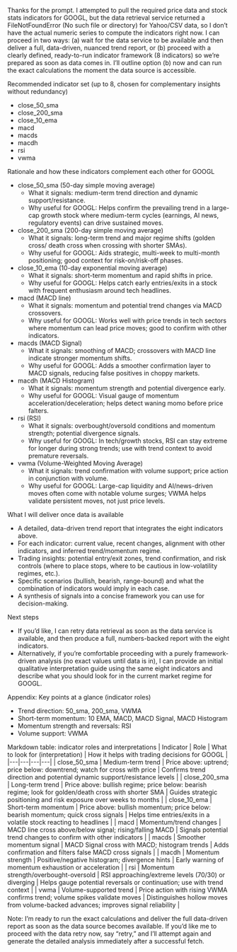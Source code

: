 Thanks for the prompt. I attempted to pull the required price data and stock stats indicators for GOOGL, but the data retrieval service returned a FileNotFoundError (No such file or directory) for Yahoo/CSV data, so I don’t have the actual numeric series to compute the indicators right now. I can proceed in two ways: (a) wait for the data service to be available and then deliver a full, data-driven, nuanced trend report, or (b) proceed with a clearly defined, ready-to-run indicator framework (8 indicators) so we’re prepared as soon as data comes in. I’ll outline option (b) now and can run the exact calculations the moment the data source is accessible.

Recommended indicator set (up to 8, chosen for complementary insights without redundancy)
- close_50_sma
- close_200_sma
- close_10_ema
- macd
- macds
- macdh
- rsi
- vwma

Rationale and how these indicators complement each other for GOOGL
- close_50_sma (50-day simple moving average)
  - What it signals: medium-term trend direction and dynamic support/resistance.
  - Why useful for GOOGL: Helps confirm the prevailing trend in a large-cap growth stock where medium-term cycles (earnings, AI news, regulatory events) can drive sustained moves.
- close_200_sma (200-day simple moving average)
  - What it signals: long-term trend and major regime shifts (golden cross/ death cross when crossing with shorter SMAs).
  - Why useful for GOOGL: Aids strategic, multi-week to multi-month positioning; good context for risk-on/risk-off phases.
- close_10_ema (10-day exponential moving average)
  - What it signals: short-term momentum and rapid shifts in price.
  - Why useful for GOOGL: Helps catch early entries/exits in a stock with frequent enthusiasm around tech headlines.
- macd (MACD line)
  - What it signals: momentum and potential trend changes via MACD crossovers.
  - Why useful for GOOGL: Works well with price trends in tech sectors where momentum can lead price moves; good to confirm with other indicators.
- macds (MACD Signal)
  - What it signals: smoothing of MACD; crossovers with MACD line indicate stronger momentum shifts.
  - Why useful for GOOGL: Adds a smoother confirmation layer to MACD signals, reducing false positives in choppy markets.
- macdh (MACD Histogram)
  - What it signals: momentum strength and potential divergence early.
  - Why useful for GOOGL: Visual gauge of momentum acceleration/deceleration; helps detect waning momo before price falters.
- rsi (RSI)
  - What it signals: overbought/oversold conditions and momentum strength; potential divergence signals.
  - Why useful for GOOGL: In tech/growth stocks, RSI can stay extreme for longer during strong trends; use with trend context to avoid premature reversals.
- vwma (Volume-Weighted Moving Average)
  - What it signals: trend confirmation with volume support; price action in conjunction with volume.
  - Why useful for GOOGL: Large-cap liquidity and AI/news-driven moves often come with notable volume surges; VWMA helps validate persistent moves, not just price levels.

What I will deliver once data is available
- A detailed, data-driven trend report that integrates the eight indicators above.
- For each indicator: current value, recent changes, alignment with other indicators, and inferred trend/momentum regime.
- Trading insights: potential entry/exit zones, trend confirmation, and risk controls (where to place stops, where to be cautious in low-volatility regimes, etc.).
- Specific scenarios (bullish, bearish, range-bound) and what the combination of indicators would imply in each case.
- A synthesis of signals into a concise framework you can use for decision-making.

Next steps
- If you’d like, I can retry data retrieval as soon as the data service is available, and then produce a full, numbers-backed report with the eight indicators.
- Alternatively, if you’re comfortable proceeding with a purely framework-driven analysis (no exact values until data is in), I can provide an initial qualitative interpretation guide using the same eight indicators and describe what you should look for in the current market regime for GOOGL.

Appendix: Key points at a glance (indicator roles)
- Trend direction: 50_sma, 200_sma, VWMA
- Short-term momentum: 10 EMA, MACD, MACD Signal, MACD Histogram
- Momentum strength and reversals: RSI
- Volume support: VWMA

Markdown table: indicator roles and interpretations
| Indicator | Role | What to look for (interpretation) | How it helps with trading decisions for GOOGL |
|---|---|---|---|
| close_50_sma | Medium-term trend | Price above: uptrend; price below: downtrend; watch for cross with price | Confirms trend direction and potential dynamic support/resistance levels |
| close_200_sma | Long-term trend | Price above: bullish regime; price below: bearish regime; look for golden/death cross with shorter SMA | Guides strategic positioning and risk exposure over weeks to months |
| close_10_ema | Short-term momentum | Price above: bullish momentum; price below: bearish momentum; quick cross signals | Helps time entries/exits in a volatile stock reacting to headlines |
| macd | Momentum/trend changes | MACD line cross above/below signal; rising/falling MACD | Signals potential trend changes to confirm with other indicators |
| macds | Smoother momentum signal | MACD Signal cross with MACD; histogram trends | Adds confirmation and filters false MACD cross signals |
| macdh | Momentum strength | Positive/negative histogram; divergence hints | Early warning of momentum exhaustion or acceleration |
| rsi | Momentum strength/overbought-oversold | RSI approaching/extreme levels (70/30) or diverging | Helps gauge potential reversals or continuation; use with trend context |
| vwma | Volume-supported trend | Price action with rising VWMA confirms trend; volume spikes validate moves | Distinguishes hollow moves from volume-backed advances; improves signal reliability |

Note: I’m ready to run the exact calculations and deliver the full data-driven report as soon as the data source becomes available. If you’d like me to proceed with the data retry now, say “retry,” and I’ll attempt again and generate the detailed analysis immediately after a successful fetch.